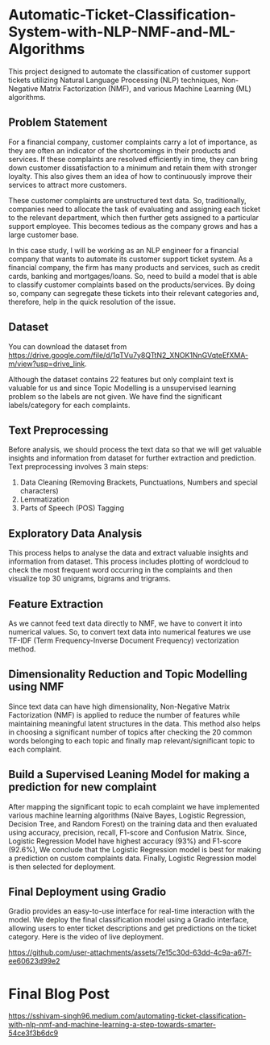 # Automatic-Ticket-Classification-System-with-NLP-NMF-and-ML-Algorithms
This project designed to automate the classification of customer support tickets utilizing Natural Language Processing (NLP) techniques, Non-Negative Matrix Factorization (NMF), and various Machine Learning (ML) algorithms. 


## Problem Statement
For a financial company, customer complaints carry a lot of importance, as they are often an indicator of the shortcomings in their products and services. If these complaints are resolved efficiently in time, they can bring down customer dissatisfaction to a minimum and retain them with stronger loyalty. This also gives them an idea of how to continuously improve their services to attract more customers.

These customer complaints are unstructured text data. So, traditionally, companies need to allocate the task of evaluating and assigning each ticket to the relevant department, which then further gets assigned to a particular support employee. This becomes tedious as the company grows and has a large customer base.

In this case study, I will be working as an NLP engineer for a financial company that wants to automate its customer support ticket system. As a financial company, the firm has many products and services, such as credit cards, banking and mortgages/loans. So, need to build a model that is able to classify customer complaints based on the products/services. By doing so, company can segregate these tickets into their relevant categories and, therefore, help in the quick resolution of the issue.


## Dataset
You can download the dataset from https://drive.google.com/file/d/1qTVu7y8QTtN2_XNOK1NnGVqteEfXMA-m/view?usp=drive_link.

Although the dataset contains 22 features but only complaint text is valuable for us and since Topic Modelling is a unsupervised learning problem so the labels are not given. We have find the significant labels/category for each complaints.


## Text Preprocessing
Before analysis, we should process the text data so that we will get valuable insights and information from dataset for further extraction and prediction. Text preprocessing involves 3 main steps:
1. Data Cleaning (Removing Brackets, Punctuations, Numbers and special characters)
2. Lemmatization
3. Parts of Speech (POS) Tagging


## Exploratory Data Analysis
This process helps to analyse the data and extract valuable insights and information from dataset. This process includes plotting of wordcloud to check the most frequent word occurring in the complaints and then visualize top 30 unigrams, bigrams and trigrams.


## Feature Extraction
As we cannot feed text data directly to NMF, we have to convert it into numerical values. So, to convert text data into numerical features we use TF-IDF (Term Frequency-Inverse Document Frequency) vectorization method.


## Dimensionality Reduction and Topic Modelling using NMF
Since text data can have high dimensionality, Non-Negative Matrix Factorization (NMF) is applied to reduce the number of features while maintaining meaningful latent structures in the data. This method also helps in choosing a significant number of topics after checking the 20 common words belonging to each topic and finally map relevant/significant topic to each complaint.


## Build a Supervised Leaning Model for making a prediction for new complaint
After mapping the significant topic to ecah complaint we have implemented various machine learning algorithms (Naive Bayes, Logistic Regression, Decision Tree, and Random Forest) on the training data and then evaluated using accuracy, precision, recall, F1-score and Confusion Matrix. Since, Logistic Regression Model have highest accuracy (93%) and F1-score (92.6%), We conclude that the Logistic Regression model is best for making a prediction on custom complaints data. Finally, Logistic Regression model is then selected for deployment. 


## Final Deployment using Gradio
Gradio provides an easy-to-use interface for real-time interaction with the model. We deploy the final classification model using a Gradio interface, allowing users to enter ticket descriptions and get predictions on the ticket category. Here is the video of live deployment.





https://github.com/user-attachments/assets/7e15c30d-63dd-4c9a-a67f-ee60623d99e2


# Final Blog Post
https://sshivam-singh96.medium.com/automating-ticket-classification-with-nlp-nmf-and-machine-learning-a-step-towards-smarter-54ce3f3b6dc9
